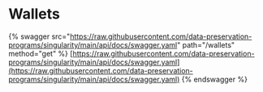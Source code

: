 # Wallets

{% swagger src="https://raw.githubusercontent.com/data-preservation-programs/singularity/main/api/docs/swagger.yaml" path="/wallets" method="get" %}
[https://raw.githubusercontent.com/data-preservation-programs/singularity/main/api/docs/swagger.yaml](https://raw.githubusercontent.com/data-preservation-programs/singularity/main/api/docs/swagger.yaml)
{% endswagger %}

